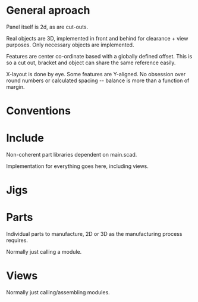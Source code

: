 # General aproach
Panel itself is 2d, as are cut-outs.

Real objects are 3D, implemented in front and behind for clearance + view
purposes.  Only necessary objects are implemented.

Features are center co-ordinate based with a globally defined offset. This is
so a cut out, bracket and object can share the same reference easily.

X-layout is done by eye. Some features are Y-aligned. No obsession over round
numbers or calculated spacing -- balance is more than a function of margin.

# Conventions


# Include

Non-coherent part libraries dependent on main.scad.

Implementation for everything goes here, including views.

# Jigs


# Parts

Individual parts to manufacture, 2D or 3D as the manufacturing process
requires.

Normally just calling a module.

# Views

Normally just calling/assembling modules.
